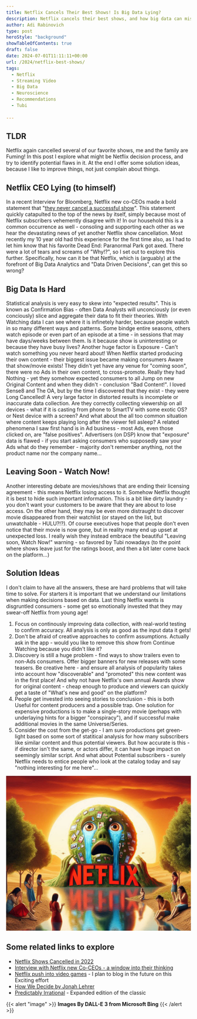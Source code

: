 ```yaml
---
title: Netflix Cancels Their Best Shows! Is Big Data Lying?
description: Netflix cancels their best shows, and how big data can mislead in complex scenarios
author: Adi Rabinovich
type: post
heroStyle: "background"
showTableOfContents: true
draft: false
date: 2024-07-01T11:11:11+00:00
url: /2024/netflix-best-shows/
tags:
  - Netflix
  - Streaming Video
  - Big Data
  - Neuroscience 
  - Recommendations
  - Tubi

---
```

## TLDR

Netflix again cancelled several of our favorite shows, me and the family are Fuming! In this post I explore what might be Netflix decision process, and try to identify potential flaws in it. At the end I offer some solution ideas, because I like to improve things, not just complain about things.

## Netflix CEO Lying (to himself)

In a recent Interview for Bloomberg, Netflix new co-CEOs made a bold statement that "[they never cancel a successful show](https://www.forbes.com/sites/paultassi/2023/01/24/netflix-says-it-has-never-cancelled-a-successful-show/)". This statement quickly catapulted to the top of the news by itself, simply because most of Netflix subscribers vehemently disagree with it! In our household this is a common occurrence as well - consoling and supporting each other as we hear the devastating news of yet another Netflix show cancellation.
Most recently my 10 year old had this experience for the first time also, as I had to let him know that his favorite Dead End: Paranormal Park got axed. There were a lot of tears and screams of "Why!?", so I set out to explore this further. Specifically, how can it be that Netflix, which is (arguably) at the forefront of Big Data Analytics and "Data Driven Decisions", can get this so wrong?

## Big Data Is Hard

Statistical analysis is very easy to skew into "expected results". This is known as Confirmation Bias - often Data Analysts will unconciously (or even conciously) slice and aggregate their data to fit their theories. With Watching data I can see where it is infinetely harder, because people watch in so many different ways and patterns. Some bindge entire seasons, others watch episode or even part of an episode at a time - in sessions that may have days/weeks between them. Is it because show is uninteresting or because they have busy lives?
Another huge factor is Exposure - Can't watch something you never heard about! When Netflix started producing their own content - their biggest issue became making consumers Aware that show/movie exists! They didn't yet have any venue for "coming soon", there were no Ads in their own content, to cross-promote. Really they had Nothing - yet they somehow expected consumers to all Jump on new Original Content and when they didn't - conclusion "Bad Content!". I loved Sense8 and The OA, but by the time I discovered that they exist - they were Long Cancelled!
A very large factor in distorted results is incomplete or inaccurate data collection. Are they correctly collecting viewership on all devices - what if it is casting from phone to SmartTV with some exotic OS? or Nest device with a screen? And what about the all too common situation where content keeps playing long after the viewer fell asleep?
A related phenomena I saw first hand is in Ad business - most Ads, even those clicked on, are "false positives". Advertisers (on DSP) know that "exposure" data is flawed - if you start asking consumers who supposedly saw your Ads what do they remember - majority don't remember anything, not the product name nor the company name...

## Leaving Soon - Watch Now!

Another interesting debate are movies/shows that are ending their licensing agreement - this means Netflix losing access to it. Somehow Netflix thought it is best to hide such important information. This is a bit like dirty laundry - you don't want your customers to be aware that they are about to lose access. On the other hand, they may be even more distraught to discover movie disappeared from their watchlist (or stayed on the list, but unwatchable - HULU?!?). Of course executives hope that people don't even notice that their movie is now gone, but in reality many end up upset at unexpected loss.
I really wish they instead embrace the beautiful "Leaving soon, Watch Now!" warning - so favored by Tubi nowadays (to the point where shows leave just for the ratings boost, and then a bit later come back on the platform...)

## Solution Ideas

I don't claim to have all the answers, these are hard problems that will take time to solve. For starters it is important that we understand our limitations when making decisions based on data. Last thing Netflix wants is disgruntled consumers - some get so emotionally invested that they may swear-off Netflix from young age!
1. Focus on continously improving data collection, with real-world testing to confirm accuracy. All analysis is only as good as the input data it gets!
2. Don't be afraid of creative approaches to confirm assumptions. Actually ask in the app - would you like to remove this show from Continue Watching because you didn't like it?
3. Discovery is still a huge problem - find ways to show trailers even to non-Ads consumers. Offer bigger banners for new releases with some teasers. Be creative here - and ensure all analysis of popularity takes into account how "discoverable" and "promoted" this new content was in the first place! And why not have Netflix's own annual Awards show for original content - cheap enough to produce and viewers can quickly get a taste of "What's new and good" on the platform?
4. People get invested into seeing stories to conclusion - this is both Useful for content producers and a possible trap. One solution for expensive productions is to make a single-story movie (perhaps with underlaying hints for a bigger "conspiracy"), and if successful make additional movies in the same Universe/Series.
5. Consider the cost from the get-go - I am sure productions get green-light based on some sort of statitical analysis for how many subscribers like similar content and thus potential viewers. But how accurate is this - if director isn't the same, or actors differ, it can have huge impact on seemingly similar script. And what about Potential subscribers - surely Netflix needs to entice people who look at the catalog today and say "nothing interesting for me here"...

![Netflix Viewers In Pain](people_crying_for_netflix_cancellations.png)

## Some related links to explore

- [Netflix Shows Cancelled in 2022](https://variety.com/lists/netflix-shows-canceled-2022/)
- [Interview with Netflix new Co-CEOs - a window into their thinking](https://www.bloomberg.com/news/newsletters/2023-01-21/netflix-ceo-reed-hastings-steps-down-interview-with-greg-peters-ted-sarandos)
- [Netflix push into video games](https://www.theverge.com/22772589/netflix-video-games-app-news-updates) - I plan to blog in the future on this Exciting effort
- [How We Decide by Jonah Lehrer](https://www.amazon.com/How-We-Decide-Jonah-Lehrer/dp/0547247990?tag=craftonia-20)
- [Predictably Irrational](https://www.amazon.com/Predictably-Irrational-Revised-Expanded-Decisions/dp/0061353248?tag=craftonia-20) - Expanded edition of the classic

{{< alert "image" >}}
**Images By DALL-E 3 from Microsoft Bing**
{{< /alert >}}
